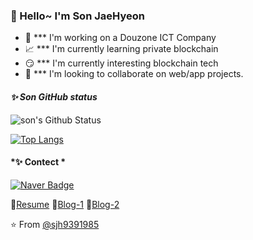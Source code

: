 ### 🔆 Hello~ I'm Son JaeHyeon

- 🌊  *** I'm working on a Douzone ICT Company
- 📈  *** I'm currently learning private blockchain
- 😏 *** I'm currently interesting blockchain tech
- 👯  *** I'm looking to collaborate on web/app projects.

#### *✨ Son GitHub status*
![son's Github Status](https://github-readme-stats.vercel.app/api?username=sjh9391985&bg_color=30,e96443,904e95&title_color=fff&text_color=fff)  

[![Top Langs](https://github-readme-stats.vercel.app/api/top-langs/?username=sjh9391985&layout=compact&bg_color=30,e96443,904e95&title_color=fff&text_color=fff)](https://github.com/sjh9391985/github-readme-stats) 


#### *✨ Contect *
[![Naver Badge](https://img.shields.io/badge/Gmail-d14836?style=flat-square&logo=Gmail&logoColor=white&link=mailto:sjh9391985@gmail.com)](mailto:sjh9391985@gmail.com)


📃[Resume](https://sjh9391985.github.io/)
📘[Blog-1](https://velog.io/@sjh9391985)
📘[Blog-2](https://sjh9391985.tistory.com/)



⭐️ From [@sjh9391985](https://github.com/sjh9391985)
